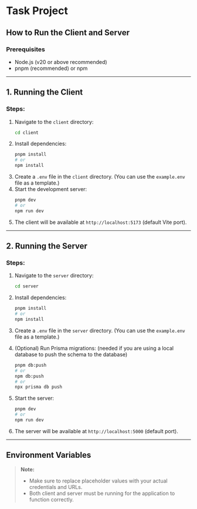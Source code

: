 # Task Project

## How to Run the Client and Server

### Prerequisites

- Node.js (v20 or above recommended)
- pnpm (recommended) or npm

---

## 1. Running the Client

### Steps:

1. Navigate to the `client` directory:
   ```sh
   cd client
   ```
2. Install dependencies:
   ```sh
   pnpm install
   # or
   npm install
   ```
3. Create a `.env` file in the `client` directory. (You can use the `example.env` file as a template.)
4. Start the development server:
   ```sh
   pnpm dev
   # or
   npm run dev
   ```
5. The client will be available at `http://localhost:5173` (default Vite port).

---

## 2. Running the Server

### Steps:

1. Navigate to the `server` directory:
   ```sh
   cd server
   ```
2. Install dependencies:
   ```sh
   pnpm install
   # or
   npm install
   ```
3. Create a `.env` file in the `server` directory. (You can use the `example.env` file as a template.)

4. (Optional) Run Prisma migrations: (needed if you are using a local database to push the schema to the database)
   ```sh
   pnpm db:push
   # or
   npm db:push
   # or
   npx prisma db push
   ```
5. Start the server:
   ```sh
   pnpm dev
   # or
   npm run dev
   ```
6. The server will be available at `http://localhost:5000` (default port).

---

## Environment Variables

> **Note:**
>
> - Make sure to replace placeholder values with your actual credentials and URLs.
> - Both client and server must be running for the application to function correctly.
